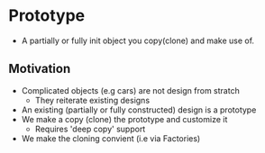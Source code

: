 # Prototype
* A partially or fully init object you copy(clone) and make use of. 

## Motivation
* Complicated objects (e.g cars) are not design from stratch
	* They reiterate existing designs
* An existing (partially or fully constructed) design is a prototype
* We make a copy (clone) the prototype and customize it
	* Requires 'deep copy' support
* We make the cloning convient (i.e via Factories)
